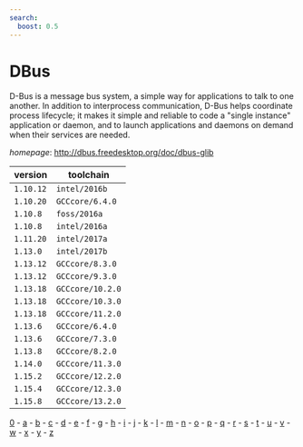 ```yaml
---
search:
  boost: 0.5
---
```

# DBus

D-Bus is a message bus system, a simple way for applications to talk  to one another.  In addition to interprocess communication, D-Bus helps  coordinate process lifecycle; it makes it simple and reliable to code  a "single instance" application or daemon, and to launch applications  and daemons on demand when their services are needed.

*homepage*: <http://dbus.freedesktop.org/doc/dbus-glib>

version | toolchain
--------|----------
``1.10.12`` | ``intel/2016b``
``1.10.20`` | ``GCCcore/6.4.0``
``1.10.8`` | ``foss/2016a``
``1.10.8`` | ``intel/2016a``
``1.11.20`` | ``intel/2017a``
``1.13.0`` | ``intel/2017b``
``1.13.12`` | ``GCCcore/8.3.0``
``1.13.12`` | ``GCCcore/9.3.0``
``1.13.18`` | ``GCCcore/10.2.0``
``1.13.18`` | ``GCCcore/10.3.0``
``1.13.18`` | ``GCCcore/11.2.0``
``1.13.6`` | ``GCCcore/6.4.0``
``1.13.6`` | ``GCCcore/7.3.0``
``1.13.8`` | ``GCCcore/8.2.0``
``1.14.0`` | ``GCCcore/11.3.0``
``1.15.2`` | ``GCCcore/12.2.0``
``1.15.4`` | ``GCCcore/12.3.0``
``1.15.8`` | ``GCCcore/13.2.0``

[0](../0/index.md) - [a](../a/index.md) - [b](../b/index.md) - [c](../c/index.md) - [d](../d/index.md) - [e](../e/index.md) - [f](../f/index.md) - [g](../g/index.md) - [h](../h/index.md) - [i](../i/index.md) - [j](../j/index.md) - [k](../k/index.md) - [l](../l/index.md) - [m](../m/index.md) - [n](../n/index.md) - [o](../o/index.md) - [p](../p/index.md) - [q](../q/index.md) - [r](../r/index.md) - [s](../s/index.md) - [t](../t/index.md) - [u](../u/index.md) - [v](../v/index.md) - [w](../w/index.md) - [x](../x/index.md) - [y](../y/index.md) - [z](../z/index.md)

